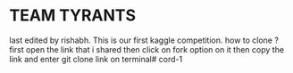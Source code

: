 
# TEAM TYRANTS
last edited by rishabh.
This is our first kaggle competition. 
how to clone ?
first open the link that i shared
then click on fork option on it
then copy the link and enter git clone link on terminal# cord-1
